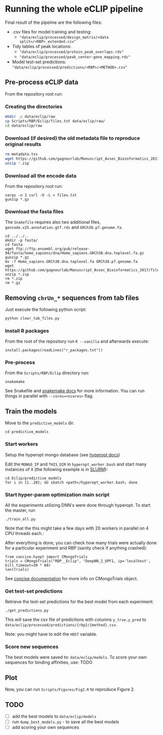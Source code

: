 # Running the whole eCLIP pipeline

Final result of the pipeline are the following files:

- .csv files for model training and testing:
  - `"data/eclip/processed/design_matrix/<data split>/<RBP>_extended.csv"`
- Tidy tables of peak locations:
  - `"data/eclip/processed/protein_peak_overlaps.rds"`
  - `"data/eclip/processed/peak_center-gene_mapping.rds"`
- Model test-set predictions: `"data/eclip/processed/predictions/<RBP>/<METHOD>.csv"`


## Pre-process eCLIP data
From the repository root run:

### Creating the directories
```sh
mkdir -p data/eclip/raw
cp Scripts/RBP/Eclip/files.txt data/eclip/raw/
cd data/eclip/raw
```

### Download (if desired) the old metadata file to reproduce original results

```sh
rm metadata.tsv
wget https://github.com/gagneurlab/Manuscript_Avsec_Bioinformatics_2017/files/2447032/metadata.tsv.zip
unzip *.zip
```

### Download all the encode data

From the repository root run:

```{bash}
xargs -n 1 curl -O -L < files.txt
gunzip *.gz
```

### Download the fasta files
The `Snakefile` requires also two additional files, `gencode.v25.annotation.gtf.rds` and `GRCh38.p7.genome.fa`.
```{bash}
cd ../../..
mkdir -p fasta/
cd fasta
wget ftp://ftp.ensembl.org/pub/release-94/fasta/homo_sapiens/dna/Homo_sapiens.GRCh38.dna.toplevel.fa.gz
gunzip *.gz
mv -f Homo_sapiens.GRCh38.dna.toplevel.fa GRCh38.p7.genome.fa
wget https://github.com/gagneurlab/Manuscript_Avsec_Bioinformatics_2017/files/2484555/gencode.v25.annotation.gtf.zip
unzip *.zip
rm *.zip
rm *.gz
```

## Removing `chrUn_*` sequences from tab files
Just execute the following python script:
```py
python clear_tab_files.py
```

### Install R packages
From the root of the repository run `R --vanilla` and afterwards execute:
```{R}
install.packages(readLines("r_packages.txt"))
```

### Pre-process

From the `Scripts/RBP/Eclip` directory run:

```{bash}
snakemake
```

See Snakefile and [snakemake docs](https://snakemake.readthedocs.io/) for more information. You can run things in parallel with `--cores=<ncores>` flag.

## Train the models

Move to the `predictive_models` dir.

```{bash}
cd predictive_models
```

### Start workers

Setup the hyperopt mongo database (see [hyperopt docs](https://github.com/hyperopt/hyperopt/wiki/Parallelizing-Evaluations-During-Search-via-MongoDB))

Edit the `MONGO_IP` and `THIS_DIR` in `hyperopt_worker.bash` and start many instances of it (the following example is in [SLURM](https://slurm.schedmd.com/)):

```{bash}
cd Eclip/predictive_models
for i in {1..20}; do sbatch <path>/hyperopt_worker.bash; done
```

### Start hyper-param optimization main script

All the experiments utilizing DNN's were done through hyperopt. To start the master, run

```{bash}
./train_all.py
```

Note that the this might take a few days with 20 workers in parallel on 4 CPU threads each.:

After everything is done, you can check how many trials were actually done for a particular experiment and RBP (sanity check if anything crashed):

```{python}
from concise.hyopt import CMongoTrials
trials = CMongoTrials("RBP__Eclip", "DeepNN_2_UPF1, ip='localhost', kill_timeout=30 * 60)
len(trials)
```

See [concise documentation](https://i12g-gagneurweb.in.tum.de/project/concise/hyopt/) for more info on CMongoTrials object.

### Get test-set predictions

Retrieve the test-set predictions for the best model from each experiment:

```{bash}
./get_predictions.py
```

This will save the csv file of predictions with columns `y_true,y_pred` to `data/eclip/processed/predictions/{rbp}/{method}.csv`.

Note: you might have to edit the `HOST` variable.

### Score new sequences

The best models were saved to: `data/eclip/models`. To score your own sequences for binding affinities, use: TODO 

## Plot

Now, you can run `Scripts/Figures/Fig2.R` to reproduce Figure 2.

## TODO

- [ ] add the best models to `data/eclip/models`
- [ ] run `dump_best_models.py` - to save all the best models
- [ ] add scoring your own sequences
